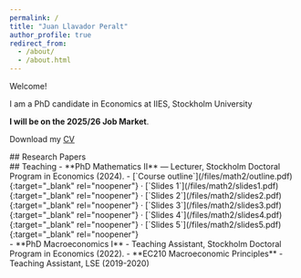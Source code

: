 ```yaml
---
permalink: /
title: "Juan Llavador Peralt"
author_profile: true
redirect_from: 
  - /about/
  - /about.html
---
```


<!-- TODO: Replace this sentence with a one-line introduction (e.g., "PhD candidate in Economics at ..."). -->
Welcome! 

I am a PhD candidate in Economics at IIES, Stockholm University

**I will be on the 2025/26 Job Market**.

Download my <a href="/files/cv/cv.pdf" target="_blank" rel="noopener">CV</a> 



<section id="research-papers" class="section-block" markdown="1">
## Research Papers
<!-- TODO: Keep a short blurb (1-2 sentences) describing your research focus. -->

<section id="teaching" class="section-block" markdown="1">
## Teaching
<!-- TODO: Summarize your teaching interests or philosophy in 2-3 sentences. -->
<!-- TODO: Use `_teaching/` entries for more detail; list highlights here. -->
- **PhD Mathematics II** — Lecturer, Stockholm Doctoral Program in Economics (2024). 
  - [`Course outline`](/files/math2/outline.pdf){:target="_blank" rel="noopener"} · [`Slides 1`](/files/math2/slides1.pdf){:target="_blank" rel="noopener"} · [`Slides 2`](/files/math2/slides2.pdf){:target="_blank" rel="noopener"} · [`Slides 3`](/files/math2/slides3.pdf){:target="_blank" rel="noopener"} · [`Slides 4`](/files/math2/slides4.pdf){:target="_blank" rel="noopener"} · [`Slides 5`](/files/math2/slides5.pdf){:target="_blank" rel="noopener"}
</section>
- **PhD Macroeconomics I** - Teaching Assistant, Stockholm Doctoral Program in Economics (2022).
- **EC210 Macroeconomic Principles** - Teaching Assistant, LSE (2019-2020)

<!-- OPTIONAL: Add sections for contact information or office hours if needed. Keep the page minimal otherwise. -->
